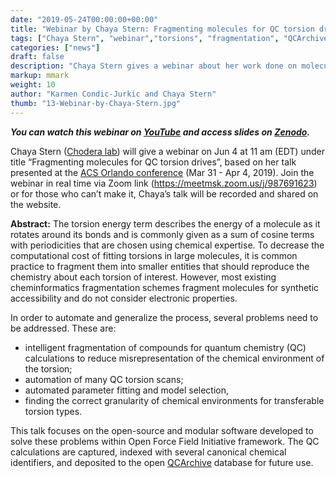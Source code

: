 ```yaml
---
date: "2019-05-24T00:00:00+00:00"
title: "Webinar by Chaya Stern: Fragmenting molecules for QC torsion drives (Jun 4, 2019)"
tags: ["Chaya Stern", "webinar","torsions", "fragmentation", "QCArchive", "Open Force Field Initiative", "CMILES"]
categories: ["news"]
draft: false
description: "Chaya Stern gives a webinar about her work done on molecular fragmentation and torsion drive pipeline on Jun 4 at 11 am (EDT)"
markup: mmark
weight: 10
author: "Karmen Condic-Jurkic and Chaya Stern"
thumb: "13-Webinar-by-Chaya-Stern.jpg"
---
```


_**You can watch this webinar on [YouTube](https://youtu.be/afZp538VpMA) and access slides on [Zenodo](http://doi.org/10.5281/zenodo.3238643).**_



Chaya Stern ([Chodera lab](http://www.choderalab.org)) will give a webinar on Jun 4 at 11 am (EDT) under title “Fragmenting molecules for QC torsion drives”, based on her talk presented at the [ACS Orlando conference](https://plan.core-apps.com/acsorlando2019/) (Mar 31 - Apr 4, 2019). Join the webinar in real time via Zoom link (https://meetmsk.zoom.us/j/987691623) or for those who can’t make it, Chaya’s talk will be recorded and shared on the website.


**Abstract:** The torsion energy term describes the energy of a molecule as it rotates around its bonds and is commonly given as a sum of cosine terms with periodicities that are chosen using chemical expertise. To decrease the computational cost of fitting torsions in large molecules, it is common practice to fragment them into smaller entities that should reproduce the chemistry about each torsion of interest.  However, most existing cheminformatics fragmentation schemes fragment molecules for synthetic accessibility and do not consider electronic properties.

In order to automate and generalize the process, several problems need to be addressed. These are:
* intelligent fragmentation of compounds for quantum chemistry (QC) calculations to reduce misrepresentation of the chemical environment of the torsion;
* automation of many QC torsion scans;
* automated parameter fitting and model selection,
* finding the correct granularity of chemical environments for transferable torsion types.

This talk focuses on the open-source and modular software developed to solve these problems within Open Force Field Initiative framework. The QC calculations are captured, indexed with several canonical chemical identifiers, and deposited to the open [QCArchive](https://qcarchive.molssi.org/) database for future use.
